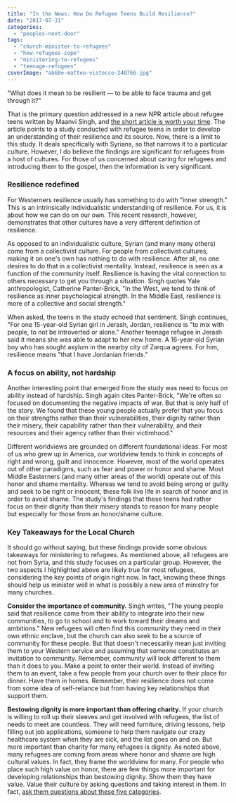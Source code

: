 ```yaml
---
title: "In the News: How Do Refugee Teens Build Resilience?"
date: "2017-07-31"
categories: 
  - "peoples-next-door"
tags: 
  - "church-minister-to-refugees"
  - "how-refugees-cope"
  - "ministering-to-refugees"
  - "teenage-refugees"
coverImage: "ab68e-matteo-vistocco-240766.jpg"
---
```


"What does it mean to be resilient — to be able to face trauma and get through it?"

That is the primary question addressed in a new NPR article about refugee teens written by Maanvi Singh, and [the short article is worth your time](http://www.npr.org/sections/goatsandsoda/2017/07/30/540002667/how-do-refugee-teens-build-resilience). The article points to a study conducted with refugee teens in order to develop an understanding of their resilience and its source. Now, there is a limit to this study. It deals specifically with Syrians, so that narrows it to a particular culture. However, I do believe the findings are significant for refugees from a host of cultures. For those of us concerned about caring for refugees and introducing them to the gospel, then the information is very significant.

### Resilience redefined

For Westerners resilience usually has something to do with "inner strength." This is an intrinsically individualistic understanding of resilience. For us, it is about how we can do on our own. This recent research, however, demonstrates that other cultures have a very different definition of resilience.

As opposed to an individualistic culture, Syrian (and many many others) come from a collectivist culture. For people from collectivist cultures, making it on one's own has nothing to do with resilience. After all, no one desires to do that in a collectivist mentality. Instead, resilience is seen as a function of the community itself. Resilience is having the vital connection to others necessary to get you through a situation. Singh quotes Yale anthropologist, Catherine Panter-Brick, "In the West, we tend to think of resilience as inner psychological strength. In the Middle East, resilience is more of a collective and social strength."

When asked, the teens in the study echoed that sentiment. Singh continues, "For one 15-year-old Syrian girl in Jerash, Jordan, resilience is "to mix with people, to not be introverted or alone." Another teenage refugee in Jerash said it means she was able to adapt to her new home. A 16-year-old Syrian boy who has sought asylum in the nearby city of Zarqua agrees. For him, resilience means "that I have Jordanian friends."

### A focus on ability, not hardship

Another interesting point that emerged from the study was need to focus on ability instead of hardship. Singh again cites Panter-Brick, "We're often so focused on documenting the negative impacts of war. But that is only half of the story. We found that these young people actually prefer that you focus on their strengths rather than their vulnerabilities, their dignity rather than their misery, their capability rather than their vulnerability, and their resources and their agency rather than their victimhood."

Different worldviews are grounded on different foundational ideas. For most of us who grew up in America, our worldview tends to think in concepts of right and wrong, guilt and innocence. However, most of the world operates out of other paradigms, such as fear and power or honor and shame. Most Middle Easterners (and many other areas of the world) operate out of this honor and shame mentality. Whereas we tend to avoid being wrong or guilty and seek to be right or innocent, these folk live life in search of honor and in order to avoid shame. The study's findings that these teens had rather focus on their dignity than their misery stands to reason for many people but especially for those from an honor/shame culture.

### Key Takeaways for the Local Church

It should go without saying, but these findings provide some obvious takeaways for ministering to refugees. As mentioned above, all refugees are not from Syria, and this study focuses on a particular group. However, the two aspects I highlighted above are likely true for most refugees, considering the key points of origin right now. In fact, knowing these things should help us minister well in what is possibly a new area of ministry for many churches.

**Consider the importance of community.** Singh writes, "The young people said that resilience came from their ability to integrate into their new communities, to go to school and to work toward their dreams and ambitions." New refugees will often find this community they need in their own ethnic enclave, but the church can also seek to be a source of community for these people. But that doesn't necessarily mean just inviting them to your Western service and assuming that someone constitutes an invitation to community. Remember, community will look different to them than it does to you. Make a point to enter their world. Instead of inviting them to an event, take a few people from your church over to their place for dinner. Have them in homes. Remember, their resilience does not come from some idea of self-reliance but from having key relationships that support them.

**Bestowing dignity is more important than offering charity.** If your church is willing to roll up their sleeves and get involved with refugees, the list of needs to meet are countless. They will need furniture, driving lessons, help filling out job applications, someone to help them navigate our crazy healthcare system when they are sick, and the list goes on and on. But more important than charity for many refugees is dignity. As noted above, many refugees are coming from areas where honor and shame are high cultural values. In fact, they frame the worldview for many. For people who place such high value on honor, there are few things more important for developing relationships than bestowing dignity. Show them they have value. Value their culture by asking questions and taking interest in them. In fact, [ask them questions about these five categories](http://blog.keelancook.com/2015/10/culture-in-5-easy-to-understand-categories.html).
